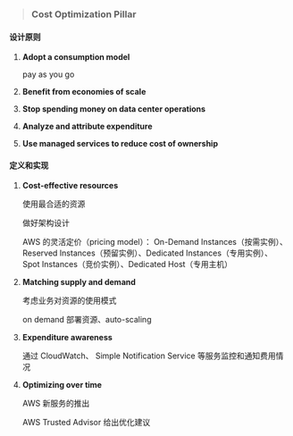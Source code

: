 > ### **Cost Optimization Pillar**

#### 设计原则

1. **Adopt a consumption model**

   pay as you go

2. **Benefit from economies of scale**

3. **Stop spending money on data center operations**

4. **Analyze and attribute expenditure**

5. **Use managed services to reduce cost of ownership**

#### 定义和实现

1. **Cost-effective resources**

   使用最合适的资源

   做好架构设计

   AWS 的灵活定价（pricing model）： On-Demand Instances（按需实例）、Reserved Instances（预留实例）、Dedicated Instances（专用实例）、 Spot Instances（竞价实例）、Dedicated Host（专用主机）

2. **Matching supply and demand**

   考虑业务对资源的使用模式

   on demand 部署资源、auto-scaling

3. **Expenditure awareness**

   通过 CloudWatch、 Simple Notification Service 等服务监控和通知费用情况

4. **Optimizing over time**

   AWS 新服务的推出

   AWS Trusted Advisor 给出优化建议



